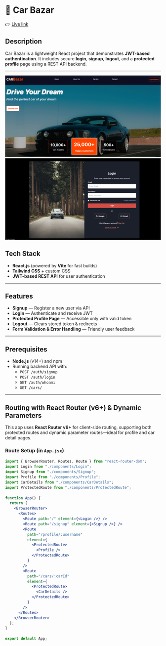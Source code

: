 # 🚗 Car Bazar

👉 [Live link](https://car-bazar-ybhp.vercel.app/)

## Description

Car Bazar is a lightweight React project that demonstrates **JWT-based authentication**. It includes secure **login**, **signup**, **logout**, and a **protected profile** page using a REST API backend.

---

![img](./src/assets/hero.png "Main page")
![img](./src/assets/readme.png "login age")

## Tech Stack

- **React.js** (powered by **Vite** for fast builds)
- **Tailwind CSS** + custom CSS
- **JWT-based REST API** for user authentication

---

## Features

- **Signup** — Register a new user via API
- **Login** — Authenticate and receive JWT
- **Protected Profile Page** — Accessible only with valid token
- **Logout** — Clears stored token & redirects
- **Form Validation & Error Handling** — Friendly user feedback

---

## Prerequisites

- **Node.js** (v14+) and npm
- Running backend API with:
  - `POST /auth/signup`
  - `POST /auth/login`
  - `GET /auth/whoami`
  - `GET /cars/`

---

## Routing with React Router (v6+) & Dynamic Parameters

This app uses **React Router v6+** for client-side routing, supporting both protected routes and dynamic parameter routes—ideal for profile and car detail pages.

### Route Setup (in `App.jsx`)

```jsx
import { BrowserRouter, Routes, Route } from "react-router-dom";
import Login from "./components/Login";
import Signup from "./components/Signup";
import Profile from "./components/Profile";
import CarDetails from "./components/CarDetails";
import ProtectedRoute from "./components/ProtectedRoute";

function App() {
  return (
    <BrowserRouter>
      <Routes>
        <Route path="/" element={<Login />} />
        <Route path="/signup" element={<Signup />} />
        <Route
          path="/profile/:username"
          element={
            <ProtectedRoute>
              <Profile />
            </ProtectedRoute>
          }
        />
        <Route
          path="/cars/:carId"
          element={
            <ProtectedRoute>
              <CarDetails />
            </ProtectedRoute>
          }
        />
      </Routes>
    </BrowserRouter>
  );
}

export default App;
```
